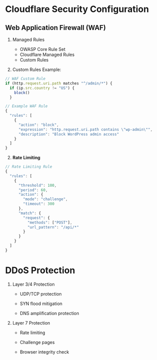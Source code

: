 # Cloudflare Security Configuration

## Web Application Firewall (WAF)

1. Managed Rules
    - OWASP Core Rule Set
    - Cloudflare Managed Rules
    - Custom Rules

2. Custom Rules Example:
```javascript
// WAF Custom Rule
if (http.request.uri.path matches "^/admin/*") {
  if (ip.src.country != "US") {
    block()
  }
```

```javascript
// Example WAF Rule
{
  "rules": [
    {
      "action": "block",
      "expression": "http.request.uri.path contains \"wp-admin\"",
      "description": "Block WordPress admin access"
    }
  ]
}
```
2. **Rate Limiting**
```javascript
// Rate Limiting Rule
{
  "rules": [
    {
      "threshold": 100,
      "period": 60,
      "action": {
        "mode": "challenge",
        "timeout": 300
      },
      "match": {
        "request": {
          "methods": ["POST"],
          "url_pattern": "/api/*"
        }
      }
    }
  ]
}
```

# DDoS Protection
1. Layer 3/4 Protection

    - UDP/TCP protection

    - SYN flood mitigation

   - DNS amplification protection

2. Layer 7 Protection

   - Rate limiting

   - Challenge pages

   - Browser integrity check